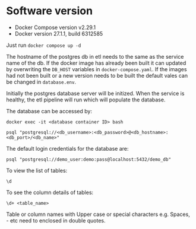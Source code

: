 # Software version

- Docker Compose version v2.29.1
- Docker version 27.1.1, build 6312585


Just run `docker compose up -d`

The hostname of the postgres db in etl needs to the same as the service name of the db. If the docker image has already been built it can updated by overwriting the `DB_HOST` variables in `docker-compose.yaml`. If the images had not been built or a new version needs to be built the default vales can be changed in `database.env`.

Initially the postgres database server will be initized. When the service is healthy, the etl pipeline will run which will populate the database.

The database can be accessed by:

`docker exec -it <database container ID> bash`

`psql "postgresql://<db_username>:<db_password>@<db_hostname>:<db_port>/<db_name>"`

The default login credentials for the database are:

`psql "postgresql://demo_user:demo:pass@localhost:5432/demo_db"`

To view the list of tables:

`\d`

To see the column details of tables:

`\d+ <table_name>`

Table or column names with Upper case or special characters e.g. Spaces, - etc need to enclosed in double quotes.